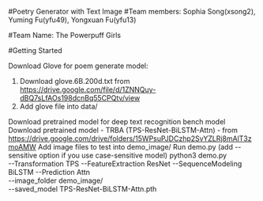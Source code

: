 #Poetry Generator with Text Image
#Team members: Sophia Song(xsong2), Yuming Fu(yfu49), Yongxuan Fu(yfu13)

#Team Name: The Powerpuff Girls

#Getting Started

Download Glove for poem generate model:
1. Download glove.6B.200d.txt from https://drive.google.com/file/d/1ZNNQuy-dBQ7sLfAOs198dcnBq55CPQtv/view
2. Add glove file into data/

Download pretrained model for deep text recognition bench model
Download pretrained model - TRBA (TPS-ResNet-BiLSTM-Attn) - from https://drive.google.com/drive/folders/15WPsuPJDCzhp2SvYZLRj8mAlT3zmoAMW
Add image files to test into demo_image/
Run demo.py (add --sensitive option if you use case-sensitive model)
python3 demo.py \
--Transformation TPS --FeatureExtraction ResNet --SequenceModeling BiLSTM --Prediction Attn \
--image_folder demo_image/ \
--saved_model TPS-ResNet-BiLSTM-Attn.pth
